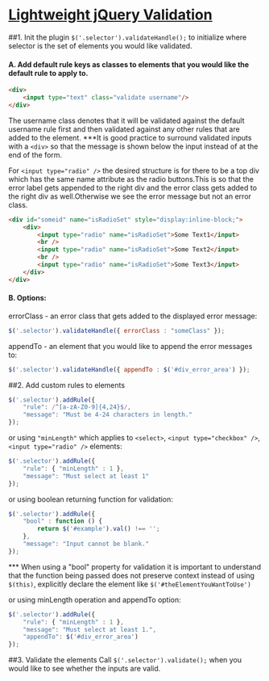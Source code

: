 [Lightweight jQuery Validation](http://samonstuff.blogspot.com/2011/03/jquery-lightweight-validation-plugin.html)
==
##1. Init the plugin
  `$('.selector').validateHandle();` to initialize where selector is the set of elements you would like validated.
		  
  <h4>A. Add default rule keys as classes to elements that you would like the default rule to apply to.</h4>
  
  ```html
  <div>
  	  <input type="text" class="validate username"/>
  </div>
  ```
  
  The username class denotes that it will be validated against the default username rule first and then validated against any other rules that are added to the element.
  ***It is good practice to surround validated inputs with a `<div>` so that the message is shown below the input instead of at the end of the form.

  For `<input type="radio" />` the desired structure is for there to be a top div which has the same name attribute as the radio buttons.This is so that the error label gets appended to the right div and the error class gets added to the right div as well.Otherwise we see the error message but not an error class.

  ```html
  <div id="someid" name="isRadioSet" style="display:inline-block;">
	  <div>
		  <input type="radio" name="isRadioSet">Some Text1</input>
		  <br />
		  <input type="radio" name="isRadioSet">Some Text2</input>
		  <br />
		  <input type="radio" name="isRadioSet">Some Text3</input>
	  </div>
  </div>
  ```

  <h4>B. Options:</h4>

  errorClass - an error class that gets added to the displayed error message: 
  ```javascript
  $('.selector').validateHandle({ errorClass : "someClass" });
  ```

  appendTo - an element that you would like to append the error messages to:
  ```javascript
  $('.selector').validateHandle({ appendTo : $('#div_error_area') });
  ```

##2. Add custom rules to elements

  ```javascript
  $('.selector').addRule({
      "rule": /^[a-zA-Z0-9]{4,24}$/,
	  "message": "Must be 4-24 characters in length."
  });
  ```

  or using `"minLength"` which applies to `<select>`, `<input type="checkbox" />`, `<input type="radio" />` elements:

  ```javascript
  $('.selector').addRule({
      "rule": { "minLength" : 1 },
  	  "message": "Must select at least 1"
  });
  ```

  or using boolean returning function for validation:

  ```javascript
  $('.selector').addRule({
      "bool" : function () {
		  return $('#example').val() !== '';
	  }, 
	  "message": "Input cannot be blank." 
  });
  ```

  *** When using a "bool" property for validation it is important to understand that the function being passed does not preserve context
  instead of using `$(this)`, explicitly declare the element like `$('#theElementYouWantToUse')`

  or using minLength operation and appendTo option:
  ```javascript
  $('.selector').addRule({
	  "rule": { "minLength" : 1 },
	  "message": "Must select at least 1.",
	  "appendTo": $('#div_error_area')
  });
  ```

##3. Validate the elements
Call `$('.selector').validate();` when you would like to see whether the inputs are valid.
